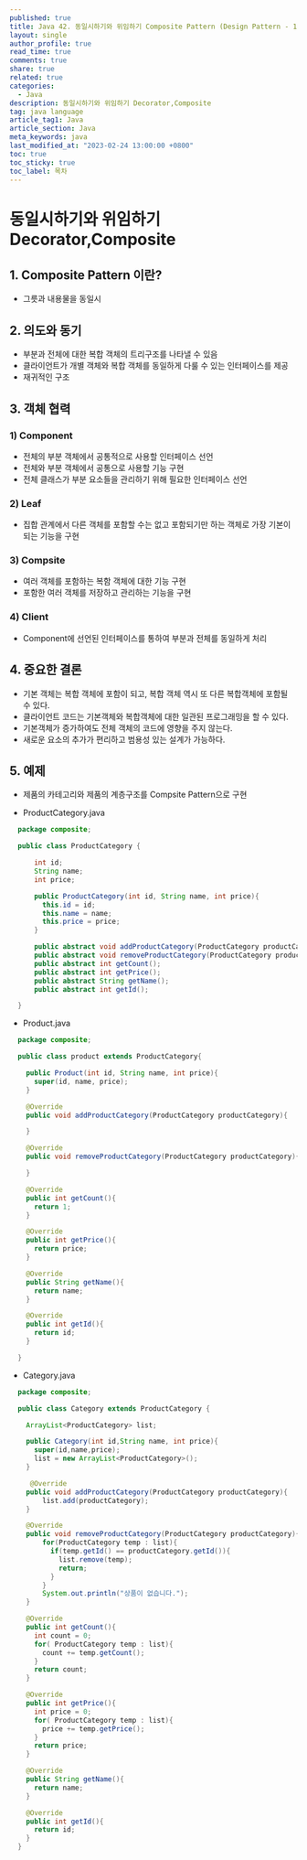 ```yaml
---
published: true
title: Java 42. 동일시하기와 위임하기 Composite Pattern (Design Pattern - 10)
layout: single
author_profile: true
read_time: true
comments: true
share: true
related: true
categories:
  - Java
description: 동일시하기와 위임하기 Decorator,Composite
tag: java language
article_tag1: Java
article_section: Java
meta_keywords: java
last_modified_at: "2023-02-24 13:00:00 +0800"
toc: true
toc_sticky: true
toc_label: 목차
---
```


# 동일시하기와 위임하기 Decorator,Composite

## 1. Composite Pattern 이란?

- 그릇과 내용물을 동일시

## 2. 의도와 동기

- 부분과 전체에 대한 복합 객체의 트리구조를 나타낼 수 있음
- 클라이언트가 개별 객체와 복합 객체를 동일하게 다룰 수 있는 인터페이스를 제공
- 재귀적인 구조

## 3. 객체 협력

### 1) Component

- 전체의 부분 객체에서 공통적으로 사용할 인터페이스 선언
- 전체와 부분 객체에서 공통으로 사용할 기능 구현
- 전체 클래스가 부분 요소들을 관리하기 위해 필요한 인터페이스 선언

### 2) Leaf

- 집합 관계에서 다른 객체를 포함할 수는 없고 포함되기만 하는 객체로 가장 기본이 되는 기능을 구현

### 3) Compsite

- 여러 객체를 포함하는 복함 객체에 대한 기능 구현
- 포함한 여러 객체를 저장하고 관리하는 기능을 구현

### 4) Client

- Component에 선언된 인터페이스를 통하여 부분과 전체를 동일하게 처리

## 4. 중요한 결론

- 기본 객체는 복합 객체에 포함이 되고, 복합 객체 역시 또 다른 복합객체에 포함될 수 있다.
- 클라이언트 코드는 기본객체와 복합객체에 대한 일관된 프로그래밍을 할 수 있다.
- 기본객체가 증가하여도 전체 객체의 코드에 영향을 주지 않는다.
- 새로운 요소의 추가가 편리하고 범용성 있는 설계가 가능하다.

## 5. 예제

- 제품의 카테고리와 제품의 계층구조를 Compsite Pattern으로 구현

- ProductCategory.java

```java
  package composite;

  public class ProductCategory {

      int id;
      String name;
      int price;

      public ProductCategory(int id, String name, int price){
        this.id = id;
        this.name = name;
        this.price = price;
      }

      public abstract void addProductCategory(ProductCategory productCategory);
      public abstract void removeProductCategory(ProductCategory productCategory);
      public abstract int getCount();
      public abstract int getPrice();
      public abstract String getName();
      public abstract int getId();

  }
```

- Product.java

```java
  package composite;

  public class product extends ProductCategory{

    public Product(int id, String name, int price){
      super(id, name, price);
    }

    @Override
    public void addProductCategory(ProductCategory productCategory){

    }

    @Override
    public void removeProductCategory(ProductCategory productCategory){

    }

    @Override
    public int getCount(){
      return 1;
    }

    @Override
    public int getPrice(){
      return price;
    }

    @Override
    public String getName(){
      return name;
    }

    @Override
    public int getId(){
      return id;
    }

  }
```

- Category.java

```java
  package composite;

  public class Category extends ProductCategory {

    ArrayList<ProductCategory> list;

    public Category(int id,String name, int price){
      super(id,name,price);
      list = new ArrayList<ProductCategory>();
    }

     @Override
    public void addProductCategory(ProductCategory productCategory){
        list.add(productCategory);
    }

    @Override
    public void removeProductCategory(ProductCategory productCategory){
        for(ProductCategory temp : list){
          if(temp.getId() == productCategory.getId()){
            list.remove(temp);
            return;
          }
        }
        System.out.println("상품이 없습니다.");
    }

    @Override
    public int getCount(){
      int count = 0;
      for( ProductCategory temp : list){
        count += temp.getCount();
      }
      return count;
    }

    @Override
    public int getPrice(){
      int price = 0;
      for( ProductCategory temp : list){
        price += temp.getPrice();
      }
      return price;
    }

    @Override
    public String getName(){
      return name;
    }

    @Override
    public int getId(){
      return id;
    }
  }
```
